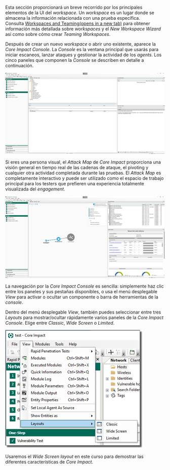 Esta sección proporcionará un breve recorrido por los principales elementos de la UI del *workspace*. Un *workspace* es un lugar donde se almacena la información relacionada con una prueba específica. Consulta [Workspaces and Teaming(opens in a new tab)](https://hstechdocs.helpsystems.com/manuals/corects/impact/current/userguide/content/topics/wrkspc-teaming_chapter-start.htm#chapter_manageworkspaces) para obtener información más detallada sobre *workspaces* y el *New Workspace Wizard* así como sobre cómo crear *Teaming Workspaces*.

Después de crear un nuevo *workspace* o abrir uno existente, aparece la *Core Impact Console*. La *Console* es la ventana principal que usarás para iniciar escaneos, lanzar ataques y gestionar la actividad de los *agents*. Los cinco paneles que componen la *Console* se describen en detalle a continuación.

![](../../images/New_workspace_wizard_2.jpg)

Si eres una persona visual, el *Attack Map* de *Core Impact* proporciona una visión general en tiempo real de las cadenas de ataque, el pivoting y cualquier otra actividad completada durante las pruebas. El *Attack Map* es completamente interactivo y puede ser utilizado como el espacio de trabajo principal para los testers que prefieren una experiencia totalmente visualizada del *engagement*.

![](../../images/AttackMap.jpg)

La navegación por la *Core Impact Console* es sencilla: simplemente haz clic entre los paneles y sus pestañas disponibles, o usa el menú desplegable *View* para activar o ocultar un componente o barra de herramientas de la *console*.

Dentro del menú desplegable *View*, también puedes seleccionar entre tres *Layouts* para mostrar/ocultar rápidamente varios paneles de la *Core Impact Console*. Elige entre *Classic*, *Wide Screen* o *Limited*.

![](../../images/layouts.png)

Usaremos el *Wide Screen layout* en este curso para demostrar las diferentes características de *Core Impact*.